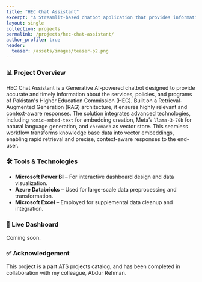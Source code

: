 ```yaml
---
title: "HEC Chat Assistant"
excerpt: "A Streamlit-based chatbot application that provides information about Pakistan's Higher Education Commission (HEC) services and policies."
layout: single
collection: projects
permalink: /projects/hec-chat-assistant/
author_profile: true
header:
  teaser: /assets/images/teaser-p2.png
---
```


### 📊 Project Overview
HEC Chat Assistant is a Generative AI-powered chatbot designed to provide accurate and timely information about the services, policies, and programs of Pakistan's Higher Education Commission (HEC). Built on a Retrieval-Augmented Generation (RAG) architecture, it ensures highly relevant and context-aware responses. The solution integrates advanced technologies, including `nomic-embed-text` for embedding creation, Meta’s `llama-3-70b` for natural language generation, and `chromadb` as vector store. This seamless workflow transforms knowledge base data into vector embeddings, enabling rapid retrieval and precise, context-aware responses to the end-user.

### 🛠 Tools & Technologies
- **Microsoft Power BI** – For interactive dashboard design and data visualization.
- **Azure Databricks** – Used for large-scale data preprocessing and transformation.
- **Microsoft Excel** – Employed for supplemental data cleanup and integration.

### 🔗 Live Dashboard

Coming soon.

### ✅ Acknowledgement
This project is a part ATS projects catalog, and has been completed in collaboration with my colleague, Abdur Rehman.